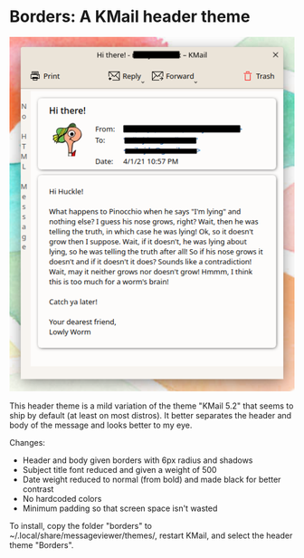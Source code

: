 # Borders: A KMail header theme

![alt text](Borders_screenshot.png)

This header theme is a mild variation of the theme "KMail 5.2" that seems to ship by default (at least on most distros). It better separates the header and body of the message and looks better to my eye.

Changes:
- Header and body given borders with 6px radius and shadows
- Subject title font reduced and given a weight of 500
- Date weight reduced to normal (from bold) and made black for better contrast
- No hardcoded colors
- Minimum padding so that screen space isn't wasted

To install, copy the folder "borders" to ~/.local/share/messageviewer/themes/, restart KMail, and select the header theme "Borders".
